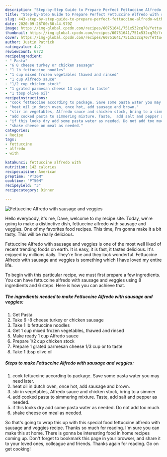```yaml
---
description: "Step-by-Step Guide to Prepare Perfect Fettuccine Alfredo with sausage and veggies"
title: "Step-by-Step Guide to Prepare Perfect Fettuccine Alfredo with sausage and veggies"
slug: 443-step-by-step-guide-to-prepare-perfect-fettuccine-alfredo-with-sausage-and-veggies
date: 2020-09-28T00:50:44.979Z
image: https://img-global.cpcdn.com/recipes/60751641/751x532cq70/fettuccine-alfredo-with-sausage-and-veggies-recipe-main-photo.jpg
thumbnail: https://img-global.cpcdn.com/recipes/60751641/751x532cq70/fettuccine-alfredo-with-sausage-and-veggies-recipe-main-photo.jpg
cover: https://img-global.cpcdn.com/recipes/60751641/751x532cq70/fettuccine-alfredo-with-sausage-and-veggies-recipe-main-photo.jpg
author: Justin Patrick
ratingvalue: 4.2
reviewcount: 6772
recipeingredient:
- " Pasta"
- "6 8 cheese turkey or chicken sausage"
- "1 lb fettuccine noodles"
- "1 cup mixed frozen vegetables thawed and rinsed"
- "1 cup Alfredo sauce"
- "1/2 cup chicken stock"
- "1 grated parmesan cheese 13 cup or to taste"
- "1 tbsp olive oil"
recipeinstructions:
- "cook fettuccine according to package. Save some pasta water you may need later."
- "heat oil in dutch oven, once hot, add sausage and brown."
- "stir in vegetables, Alfredo sauce and chicken stock, bring to a simmer"
- "add cooked pasta to simmering mixture. Taste,  add salt and pepper as needed."
- "if this looks dry add some pasta water as needed. Do not add too much."
- "shake cheese on meal as needed."
categories:
- Recipe
tags:
- fettuccine
- alfredo
- with

katakunci: fettuccine alfredo with 
nutrition: 142 calories
recipecuisine: American
preptime: "PT36M"
cooktime: "PT50M"
recipeyield: "3"
recipecategory: Dinner

---
```



![Fettuccine Alfredo with sausage and veggies](https://img-global.cpcdn.com/recipes/60751641/751x532cq70/fettuccine-alfredo-with-sausage-and-veggies-recipe-main-photo.jpg)

Hello everybody, it's me, Dave, welcome to my recipe site. Today, we're going to make a distinctive dish, fettuccine alfredo with sausage and veggies. One of my favorites food recipes. This time, I'm gonna make it a bit tasty. This will be really delicious.



Fettuccine Alfredo with sausage and veggies is one of the most well liked of recent trending foods on earth. It is easy, it is fast, it tastes delicious. It's enjoyed by millions daily. They're fine and they look wonderful. Fettuccine Alfredo with sausage and veggies is something which I have loved my entire life.


To begin with this particular recipe, we must first prepare a few ingredients. You can have fettuccine alfredo with sausage and veggies using 8 ingredients and 6 steps. Here is how you can achieve that.

<!--inarticleads1-->

##### The ingredients needed to make Fettuccine Alfredo with sausage and veggies:

1. Get  Pasta
1. Take 6 -8 cheese turkey or chicken sausage
1. Take 1 lb fettuccine noodles
1. Get 1 cup mixed frozen vegetables, thawed and rinsed
1. Make ready 1 cup Alfredo sauce
1. Prepare 1/2 cup chicken stock
1. Prepare 1 grated parmesan cheese 1/3 cup or to taste
1. Take 1 tbsp olive oil




<!--inarticleads2-->

##### Steps to make Fettuccine Alfredo with sausage and veggies:

1. cook fettuccine according to package. Save some pasta water you may need later.
1. heat oil in dutch oven, once hot, add sausage and brown.
1. stir in vegetables, Alfredo sauce and chicken stock, bring to a simmer
1. add cooked pasta to simmering mixture. Taste,  add salt and pepper as needed.
1. if this looks dry add some pasta water as needed. Do not add too much.
1. shake cheese on meal as needed.




So that's going to wrap this up with this special food fettuccine alfredo with sausage and veggies recipe. Thanks so much for reading. I'm sure you can make this at home. There is gonna be interesting food in home recipes coming up. Don't forget to bookmark this page in your browser, and share it to your loved ones, colleague and friends. Thanks again for reading. Go on get cooking!

